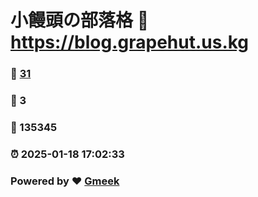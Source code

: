 # 小饅頭の部落格 :link: https://blog.grapehut.us.kg 
### :page_facing_up: [31](https://blog.grapehut.us.kg/tag.html) 
### :speech_balloon: 3 
### :hibiscus: 135345 
### :alarm_clock: 2025-01-18 17:02:33 
### Powered by :heart: [Gmeek](https://github.com/Meekdai/Gmeek)
